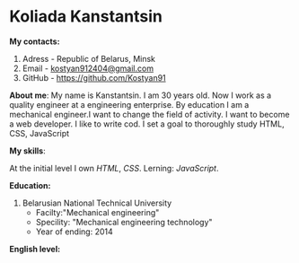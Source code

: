 # Koliada Kanstantsin
**My contacts:**<br>
1. Adress - Republic of Belarus, Minsk
2. Email - kostyan912404@gmail.com
3. GitHub - https://github.com/Kostyan91 

**About me**: My name is Kanstantsin. I am 30 years old. Now I work as a quality engineer at a engineering enterprise.  By education I am a mechanical engineer.I want to change the field of activity. I want to become a web developer. I like to write cod. I set a goal to thoroughly study HTML, CSS, JavaScript

**My skills**:

At the initial level I own *HTML*, *CSS*. Lerning: *JavaScript*.

**Education:**
          
1. Belarusian National Technical University 
    - Facilty:"Mechanical engineering"
    - Specility: "Mechanical engineering technology"
    - Year of ending: 2014

**English level:** 